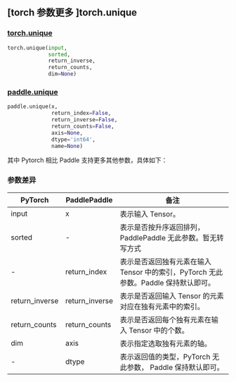 ## [torch 参数更多 ]torch.unique
### [torch.unique](https://pytorch.org/docs/stable/generated/torch.unique.html?highlight=unique#torch.unique)

```python
torch.unique(input,
             sorted,
             return_inverse,
             return_counts,
             dim=None)
```

### [paddle.unique](https://www.paddlepaddle.org.cn/documentation/docs/zh/api/paddle/unique_cn.html#unique)

```python
paddle.unique(x,
              return_index=False,
              return_inverse=False,
              return_counts=False,
              axis=None,
              dtype='int64',
              name=None)
```

其中 Pytorch 相比 Paddle 支持更多其他参数，具体如下：
### 参数差异
| PyTorch       | PaddlePaddle | 备注                                                   |
| ------------- | ------------ | ------------------------------------------------------ |
| input         | x            | 表示输入 Tensor。  |
| sorted        | -            | 表示是否按升序返回排列，PaddlePaddle 无此参数。暂无转写方式  |
| -             | return_index | 表示是否返回独有元素在输入 Tensor 中的索引，PyTorch 无此参数。Paddle 保持默认即可。  |
| return_inverse| return_inverse| 表示是否返回输入 Tensor 的元素对应在独有元素中的索引。  |
| return_counts | return_counts| 表示是否返回每个独有元素在输入 Tensor 中的个数。  |
| dim           | axis         | 表示指定选取独有元素的轴。  |
| -         | dtype            | 表示返回值的类型，PyTorch 无此参数， Paddle 保持默认即可。  |
